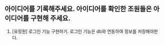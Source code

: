 ## 아이디어를 기록해주세요. 아이디어를 확인한 조원들은 아이디어를 구현해 주세요. ##

1. [유정원] 로그인 기능 구현하기. 로그인 기능은 db와 연동하여 정보를 저장해야한다.
